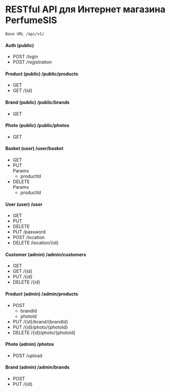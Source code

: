 # RESTful API для Интернет магазина PerfumeSIS

    Base URL /api/v1/

#### Auth (public)
 * POST /login
 * POST /registration

#### Product (public) /public/products
 * GET
 * GET /{id}

#### Brand (public) /public/brands
 * GET

#### Photo (public) /public/photos
 * GET 
 
#### Basket (user) /user/basket
 * GET
 * PUT <br/>
   Params
    * productId
 * DELETE <br/>
   Params
    * productId
    
#### User (user) /user
 * GET
 * PUT
 * DELETE
 * PUT /password
 * POST /location
 * DELETE /location/{id}
   
#### Customer (admin) /admin/customers
 * GET
 * GET /{id}
 * PUT /{id}
 * DELETE /{id}
 
#### Product (admin) /admin/products
 * POST
    * brandId
    * photoId
 * PUT /{id}/brand/{brandId}
 * PUT /{id}/photo/{photoId}
 * DELETE /{id}/photo/{photoId}
 
#### Photo (admin) /photos
 * POST /upload
 
#### Brand (admin) /admin/brands
 * POST
 * PUT /{id}